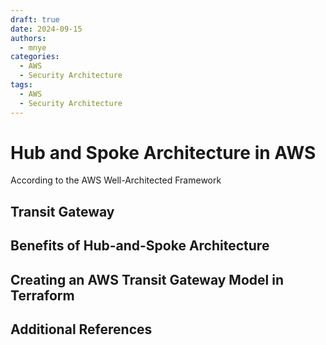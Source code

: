 ```yaml
---
draft: true
date: 2024-09-15
authors:
  - mnye
categories:
  - AWS
  - Security Architecture
tags:
  - AWS
  - Security Architecture
---
```


# Hub and Spoke Architecture in AWS

According to the AWS Well-Architected Framework 

## Transit Gateway

## Benefits of Hub-and-Spoke Architecture

## Creating an AWS Transit Gateway Model in Terraform

## Additional References

[^1]:
    AWS Well-Architected Framework, <https://docs.aws.amazon.com/wellarchitected/latest/framework/welcome.html>
